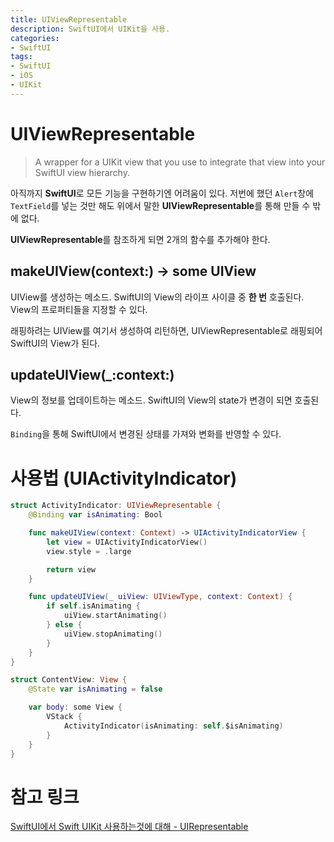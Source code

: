 ```yaml
---
title: UIViewRepresentable
description: SwiftUI에서 UIKit을 사용.
categories:
- SwiftUI
tags:
- SwiftUI
- iOS
- UIKit
---
```


# UIViewRepresentable
> A wrapper for a UIKit view that you use to integrate that view into your SwiftUI view hierarchy.

아직까지 **SwiftUI**로 모든 기능을 구현하기엔 어려움이 있다. 저번에 했던 `Alert`창에 `TextField`를 넣는 것만 해도 위에서 말한 **UIViewRepresentable**를 통해 만들 수 밖에 없다.

**UIViewRepresentable**를 참조하게 되면 2개의 함수를 추가해야 한다.

## makeUIView(context:) -> some UIView
UIView를 생성하는 메소드. SwiftUI의 View의 라이프 사이클 중 **한 번** 호출된다. View의 프로퍼티들을 지정할 수 있다.

래핑하려는 UIView를 여기서 생성하여 리턴하면, UIViewRepresentable로 래핑되어 SwiftUI의 View가 된다.

## updateUIView(_:context:)
View의 정보를 업데이트하는 메소드. SwiftUI의 View의 state가 변경이 되면 호출된다.

`Binding`을 통해 SwiftUI에서 변경된 상태를 가져와 변화를 반영할 수 있다.

# 사용법 (UIActivityIndicator)
```swift
struct ActivityIndicator: UIViewRepresentable {
    @Binding var isAnimating: Bool

    func makeUIView(context: Context) -> UIActivityIndicatorView {
        let view = UIActivityIndicatorView()
        view.style = .large

        return view
    }

    func updateUIView(_ uiView: UIViewType, context: Context) {
        if self.isAnimating {
            uiView.startAnimating()
        } else {
            uiView.stopAnimating()
        }
    }
}

struct ContentView: View {
    @State var isAnimating = false

    var body: some View {
        VStack {
            ActivityIndicator(isAnimating: self.$isAnimating)
        }
    }
}
```

# 참고 링크
[SwiftUI에서 Swift UIKit 사용하는것에 대해 - UIRepresentable](https://ally10.tistory.com/43)